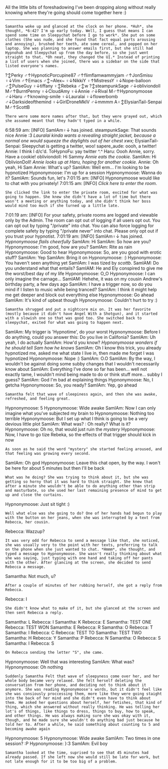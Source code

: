 All the little bits of foreshadowing I've been dropping along without really knowing where they're going should come together here :)

------------

	Samantha woke up and glanced at the clock on her phone. *Huh*, she thought, *6:42? I'm up early today. Well, I guess that means I can spend some time on Sleepychat before I go to work*. She put on some clothes (She was nude, and she found that fact equal parts arousing and annoying), brushed her teeth, ate some cereal, and popped on her laptop. She was planning to answer emails first, but she still had Hypnohub and Sleepychat up from the day before, so she just went straight to that. *Oh neat, they changed the UI.* Instead of printing a list of users when she joined, there was a sidebar on the side that listed everyone's names. 

?↕Perky
♂↑HypnoticPorcupine87
♂↑flimflamwammyjam
♂↑JonSmisu
♀↓Vim
♂↑Emacs
♂↕~Alex~
♀↓NikkiY
♀↑MistressY
♀↓Nope-balloon
♂↕PulseGuy
♀↓tiffany
♀↕Rebeka
♂↕w
?↕steampunkSage
♂↓obliviondoll
M♂↑BurntPenny
♀↓CloudAmy
♀↓Annie
♂↓Rival
M♂↑Hypnonymoose
♂↓Haru
♂↑knowing-smile
♀↓Lauralai
♀↓flowerbomb
♂↓Darksideofthemind
♀↓GirlDroneMkIV
♂↓mmmm
A♀↕ElysianTail-Senpai
M♂↑ScottB

	There were some more names after that, but they were grayed out, which she assumed meant that they hadn't typed in a while.

6:58:59 am: [INFO] SamIAm♀↓ has joined.
steampunkSage: That sounds nice Annie :3
*Lauralai kinda wants a revealing straight jacket, because a normal one would squeeze the daylights out of her chest xwx;*
ElysianTail-Senpai: Sleepychat is getting a twitter, woo!
sapere_aude: oooh, a twitter!
Annie: I think I d/c'd.
ToHypnoFu: yay twitter ^.^
Haru: Oooh Annie, sorry. Have a cookie!
obliviondoll: Hi Sammy
*Annie eats the cookie.*
SamIAm: Hi OblivionDoll!
*Annie looks up at Haru, hoping for another cookie.*
Annie: Oh yeah, Hi Sam
Annie: What's up?
SamIAm: Well erm... I'm looking to be hypnotized
Hypnonymoose: I'm up for a session
Hypnonymoose: Wanna do it?
SamIAm: Sounds fun, let's
7:01:15 am: [INFO] Hypnonymoose would like to chat with you privately!
7:01:15 am: [INFO] *Click here to enter the room*.

	She clicked the link to enter the private room, excited for what was going to happen. She knew she didn't have a lot of time but there wasn't a meeting or anything today, and she didn't think her boss would mind too much if she turned up a little late.

7:01:19 am: [INFO] For your safety, private rooms are logged and viewable only by the Admin. The room can opt out of logging if all users opt out.
You can opt out by typing "/private" into chat. You can also force logging for complete safety by typing "/private never" into chat.
Please only opt out if you trust your hypnotist.
7:01:19 am: [INFO] SamIAm♀↓ has joined.
*Hypnonymoose flails cheerfully*
SamIAm: Hi
SamIAm: So how are you?
Hypnonymoose: I'm good, how are you?
SamIAm: Rite as rain
Hypnonymoose: Good to hear
Hypnonymoose: So, are you good with erotic stuff?
SamIAm: Yep
SamIAm: Bring it on
Hypnonymoose: :)
Hypnonymoose: You haven't seen anything yet
SamIAm: I was tized by *scottb*. 
SamIAM: Do you understand what that entails?
SamIAM: He and Ely conspired to give me the worst/best day of my life
Hypnonymoose: O_O
Hypnonymoose: I can only imagine the carnage...
SamIAM: Hehehe, it was on my cousin Andrew's birthday party, a few days ago
SamIAm: I have a trigger now, so do you mind if I listen to music while being tranced?
SamIAm: I think it might help me get deeper and block out everything else
Hypnonymoose: Go ahead
SamIAm: It's kind of upbeat though
Hypnonymoose: Couldn't hurt to try :)

	Samantha shrugged and put a nightcore mix on. It was her favorite (mostly because it didn't have Angel With a Shotgun), and it started with a slowish one so that was good too. She switched back to sleepychat, exited for what was going to happen next.

SamIAm: My trigger is 'Hypnotime', do your worst
Hypnonymoose: Before I do anything, could you answer this: Do you live in Califonia?
SamIAm: Uh yeah, I do actually
SamIAm: How'd you know?
*Hypnonymoose wonders if he should tell Sam how he knows*
SamIAm: Oh I know this trick, you already hypnotized me, asked me what state I live in, then made me forget I was hypnotized
Hypnonymoose: Nope :)
SamIAm: O.O
SamIAm: By the way, I wouldn't be against doing some subby changes that I wouldn't necessarily know about
SamIAm: Everything I've done so far has been... well not exactly tame, I wouldn't mind being made to do or think stuff more... subby I guess?
SamIAm: God I'm bad at explaining things
Hypnonymoose: No, I getcha
Hypnonymoose: So, you ready?
SamIAm: Yep, go ahead

	Samantha felt that wave of sleepiness again, and then she was awake, refreshed, and feeling great.

Hypnonymoose: 5
Hypnonymoose: Wide awake
SamIAm: Now I can only imagine what you've subjected my brain to
Hypnonymoose: Nothing too terrible
Hypnonymoose: But I set up what I think is going to be a very devious little plot
SamIAm: What was?
: Oh really? What is it?
Hypnonymoose: Oh no, that would just ruin the *mystery*
Hypnonymoose: Now, I have to go tize Rebeka, so the effects of that trigger should kick in now

	As soon as he said the word "mystery" she started feeling aroused, and that feeling was growing every second.

SamIAm: Oh god
Hypnonymoose: Leave this chat open, by the way. I won't be here for about 5 minutes but then I'll be back

	What was he doing? She was trying to think about it, but she was getting so horny that it was hard to think straight. She knew that after a minute she wouldn't be able to do anything other than strip and masturbate, so she used her last remaining presence of mind to get up and close the curtains.

Hypnonymoose: Just sit tight :)

	Well what else was she going to do? One of her hands had begun to play with the button on her jeans, when she was interrupted by a text from Rebecca, her cousin.

Rebecca: Wazzup?

	It was very odd for Rebecca to send a message like that, she noticed, she was usually very to the point with her texts, preferring to talk on the phone when she just wanted to chat. *Hmmm*, she thought, and typed a message to Hypnonymoose. She wasn't really thinking about what she was saying, just typing with one hand and taking off her pants with the other. After glancing at the screen, she decided to send Rebecca a message.

Samantha: Not much, u?

	After a couple of minutes of her rubbing herself, she got a reply from Rebecca. 

Rebecca: I

	She didn't know what to make of it, but she glanced at the screen and then sent Rebecca a reply.

Samantha: L
Rebecca: I
Samantha: K
Rebecca: E
Samantha: TEST ONE
Rebecca: TEST WON
Samantha: E
Rebecca: R
Samantha: O
Rebecca: T
Samantha: I
Rebecca: C
Rebecca: TEST TO
Samantha: TEST TWO
Samantha: H
Rebecca: Y
Samantha: P
Rebecca: N
Samantha: O
Rebecca: S
Samantha: I
Rebecca: S

	On Rebecca sending the letter "S", she came.

Hypnonymoose: Well that was interesting
SamIAm: What was?
Hypnonymoose: Oh nothing

	Suddenly Samantha Felt that wave of sleepyness come over her, and her whole body became very relaxed. She felt herself deleting the conversation from her phone, and deciding not to think about it anymore. She was reading Hypnonymoose's words, but it didn't feel like she was consiously proccessing them, more like they were going staight into the back of her mind and she didn't even have to think about them. He asked her questions about herself, her fetishes, that kind of thing, which she answered without really thinking. He was telling her lot's of things, like things to dress, things to buy, how to speak, and other things. He was always making sure she was okay with it, though, and he made sure she wouldn't do anything bad just because he told her to. After a while, he said something about counting to 5 and becoming awake again

Hypnonymoose: 5
Hypnonymoose: Wide awake
SamIAm: Two times in one session? :P
Hypnonymoose: }:3
SamIAm: Evil boy

	Samantha looked at the time, suprised to see that 45 minutes had already passed. If she left now she would still be late for work, but not late enough for it to be too big of a problem.
